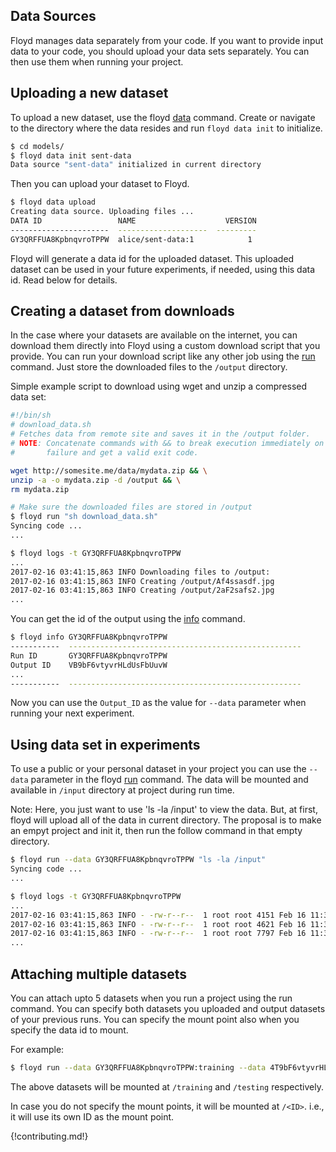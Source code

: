 ## Data Sources

Floyd manages data separately from your code. If you want to provide input data to your code, 
you should upload your data sets separately. You can then use them when running your project.

## Uploading a new dataset

To upload a new dataset, use the floyd [data](../commands/data.md) command.
Create or navigate to the directory where the data resides and run `floyd data init` to initialize.

```bash
$ cd models/
$ floyd data init sent-data
Data source "sent-data" initialized in current directory
```
Then you can upload your dataset to Floyd.

```bash
$ floyd data upload
Creating data source. Uploading files ...
DATA ID                 NAME                    VERSION
----------------------  --------------------  ---------
GY3QRFFUA8KpbnqvroTPPW  alice/sent-data:1            1
```
Floyd will generate a data id for the uploaded dataset. This uploaded dataset can be used in your future experiments, if needed,
using this data id. Read below for details.


## Creating a dataset from downloads

In the case where your datasets are available on the internet, you can download them directly into 
Floyd using a custom download script that you provide. You can run your download script like any other 
job using the [run](../commands/run.md) command. Just store the downloaded files to the `/output` directory.

Simple example script to download using wget and unzip a compressed data set:
```sh
#!/bin/sh
# download_data.sh
# Fetches data from remote site and saves it in the /output folder.
# NOTE: Concatenate commands with && to break execution immediately on 
#       failure and get a valid exit code.

wget http://somesite.me/data/mydata.zip && \
unzip -a -o mydata.zip -d /output && \
rm mydata.zip
```

```bash
# Make sure the downloaded files are stored in /output
$ floyd run "sh download_data.sh"
Syncing code ...
...

$ floyd logs -t GY3QRFFUA8KpbnqvroTPPW
...
2017-02-16 03:41:15,863 INFO Downloading files to /output:
2017-02-16 03:41:15,863 INFO Creating /output/Af4ssasdf.jpg
2017-02-16 03:41:15,863 INFO Creating /output/2aF2safs2.jpg
...
```
You can get the id of the output using the [info](../commands/info.md) command.

```bash
$ floyd info GY3QRFFUA8KpbnqvroTPPW
-----------  ----------------------------------------------------
Run ID       GY3QRFFUA8KpbnqvroTPPW
Output ID    VB9bF6vtyvrHLdUsFbUuvW
...
-----------  ----------------------------------------------------
```

Now you can use the `Output_ID` as the value for `--data` parameter when running your next experiment.

## Using data set in experiments

To use a public or your personal dataset in your project you can use 
the `--data` parameter in the floyd [run](../commands/run.md) command.
The data will be mounted and available in `/input` directory at project during run time.

Note: Here, you just want to use 'ls -la /input' to view the data. But, at first, floyd will upload all of 
the data in current directory. The proposal is to make an empyt project and init it, then run the follow 
command in that empty directory.

```bash
$ floyd run --data GY3QRFFUA8KpbnqvroTPPW "ls -la /input"
Syncing code ...
...

$ floyd logs -t GY3QRFFUA8KpbnqvroTPPW
...
2017-02-16 03:41:15,863 INFO - -rw-r--r--  1 root root 4151 Feb 16 11:38 positive_sentences.txt
2017-02-16 03:41:15,863 INFO - -rw-r--r--  1 root root 4621 Feb 16 11:38 negative_sentences.txt
2017-02-16 03:41:15,863 INFO - -rw-r--r--  1 root root 7797 Feb 16 11:38 neutral_sentences.txt
...
```

## Attaching multiple datasets

You can attach upto 5 datasets when you run a project using the run command. You can specify both 
datasets you uploaded and output datasets of your previous runs. You can specify the mount point 
also when you specify the data id to mount.

For example: 
```bash
$ floyd run --data GY3QRFFUA8KpbnqvroTPPW:training --data 4T9bF6vtyvrHLdUsFbUumA:testing "python script.py"
```

The above datasets will be mounted at `/training` and `/testing` respectively.

In case you do not specify the mount points, it will be mounted at `/<ID>`. i.e., it will use its own
ID as the mount point.

{!contributing.md!}
